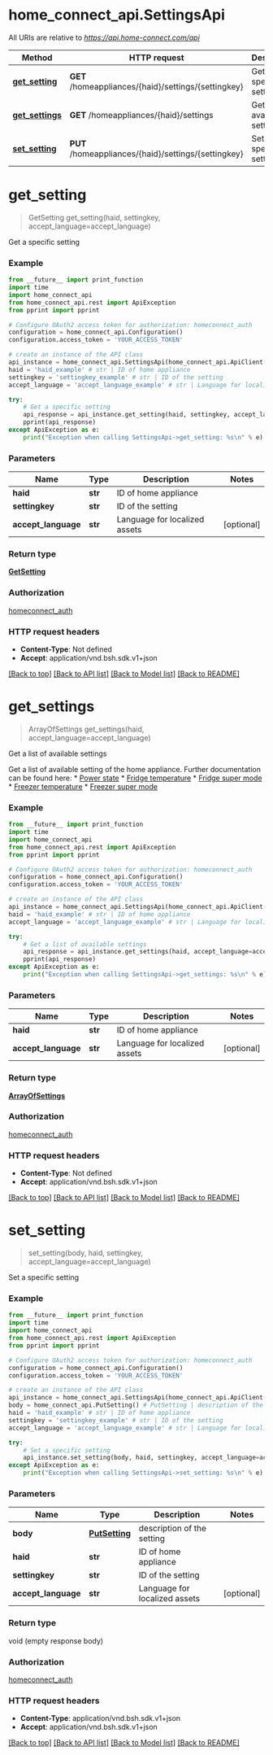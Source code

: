 # home_connect_api.SettingsApi

All URIs are relative to *https://api.home-connect.com/api*

Method | HTTP request | Description
------------- | ------------- | -------------
[**get_setting**](SettingsApi.md#get_setting) | **GET** /homeappliances/{haid}/settings/{settingkey} | Get a specific setting
[**get_settings**](SettingsApi.md#get_settings) | **GET** /homeappliances/{haid}/settings | Get a list of available settings
[**set_setting**](SettingsApi.md#set_setting) | **PUT** /homeappliances/{haid}/settings/{settingkey} | Set a specific setting

# **get_setting**
> GetSetting get_setting(haid, settingkey, accept_language=accept_language)

Get a specific setting

### Example
```python
from __future__ import print_function
import time
import home_connect_api
from home_connect_api.rest import ApiException
from pprint import pprint

# Configure OAuth2 access token for authorization: homeconnect_auth
configuration = home_connect_api.Configuration()
configuration.access_token = 'YOUR_ACCESS_TOKEN'

# create an instance of the API class
api_instance = home_connect_api.SettingsApi(home_connect_api.ApiClient(configuration))
haid = 'haid_example' # str | ID of home appliance
settingkey = 'settingkey_example' # str | ID of the setting
accept_language = 'accept_language_example' # str | Language for localized assets (optional)

try:
    # Get a specific setting
    api_response = api_instance.get_setting(haid, settingkey, accept_language=accept_language)
    pprint(api_response)
except ApiException as e:
    print("Exception when calling SettingsApi->get_setting: %s\n" % e)
```

### Parameters

Name | Type | Description  | Notes
------------- | ------------- | ------------- | -------------
 **haid** | **str**| ID of home appliance | 
 **settingkey** | **str**| ID of the setting | 
 **accept_language** | **str**| Language for localized assets | [optional] 

### Return type

[**GetSetting**](GetSetting.md)

### Authorization

[homeconnect_auth](../README.md#homeconnect_auth)

### HTTP request headers

 - **Content-Type**: Not defined
 - **Accept**: application/vnd.bsh.sdk.v1+json

[[Back to top]](#) [[Back to API list]](../README.md#documentation-for-api-endpoints) [[Back to Model list]](../README.md#documentation-for-models) [[Back to README]](../README.md)

# **get_settings**
> ArrayOfSettings get_settings(haid, accept_language=accept_language)

Get a list of available settings

Get a list of available setting of the home appliance.  Further documentation can be found here: * [Power state](https://developer.home-connect.com/docs/settings/power_state) * [Fridge temperature](https://developer.home-connect.com/docs/api/settings/fridgetemperature) * [Fridge super mode](https://developer.home-connect.com/docs/api/settings/fridgesupermode) * [Freezer temperature](https://developer.home-connect.com/docs/api/settings/freezertemperature) * [Freezer super mode](https://developer.home-connect.com/docs/api/settings/freezersupermode) 

### Example
```python
from __future__ import print_function
import time
import home_connect_api
from home_connect_api.rest import ApiException
from pprint import pprint

# Configure OAuth2 access token for authorization: homeconnect_auth
configuration = home_connect_api.Configuration()
configuration.access_token = 'YOUR_ACCESS_TOKEN'

# create an instance of the API class
api_instance = home_connect_api.SettingsApi(home_connect_api.ApiClient(configuration))
haid = 'haid_example' # str | ID of home appliance
accept_language = 'accept_language_example' # str | Language for localized assets (optional)

try:
    # Get a list of available settings
    api_response = api_instance.get_settings(haid, accept_language=accept_language)
    pprint(api_response)
except ApiException as e:
    print("Exception when calling SettingsApi->get_settings: %s\n" % e)
```

### Parameters

Name | Type | Description  | Notes
------------- | ------------- | ------------- | -------------
 **haid** | **str**| ID of home appliance | 
 **accept_language** | **str**| Language for localized assets | [optional] 

### Return type

[**ArrayOfSettings**](ArrayOfSettings.md)

### Authorization

[homeconnect_auth](../README.md#homeconnect_auth)

### HTTP request headers

 - **Content-Type**: Not defined
 - **Accept**: application/vnd.bsh.sdk.v1+json

[[Back to top]](#) [[Back to API list]](../README.md#documentation-for-api-endpoints) [[Back to Model list]](../README.md#documentation-for-models) [[Back to README]](../README.md)

# **set_setting**
> set_setting(body, haid, settingkey, accept_language=accept_language)

Set a specific setting

### Example
```python
from __future__ import print_function
import time
import home_connect_api
from home_connect_api.rest import ApiException
from pprint import pprint

# Configure OAuth2 access token for authorization: homeconnect_auth
configuration = home_connect_api.Configuration()
configuration.access_token = 'YOUR_ACCESS_TOKEN'

# create an instance of the API class
api_instance = home_connect_api.SettingsApi(home_connect_api.ApiClient(configuration))
body = home_connect_api.PutSetting() # PutSetting | description of the setting
haid = 'haid_example' # str | ID of home appliance
settingkey = 'settingkey_example' # str | ID of the setting
accept_language = 'accept_language_example' # str | Language for localized assets (optional)

try:
    # Set a specific setting
    api_instance.set_setting(body, haid, settingkey, accept_language=accept_language)
except ApiException as e:
    print("Exception when calling SettingsApi->set_setting: %s\n" % e)
```

### Parameters

Name | Type | Description  | Notes
------------- | ------------- | ------------- | -------------
 **body** | [**PutSetting**](PutSetting.md)| description of the setting | 
 **haid** | **str**| ID of home appliance | 
 **settingkey** | **str**| ID of the setting | 
 **accept_language** | **str**| Language for localized assets | [optional] 

### Return type

void (empty response body)

### Authorization

[homeconnect_auth](../README.md#homeconnect_auth)

### HTTP request headers

 - **Content-Type**: application/vnd.bsh.sdk.v1+json
 - **Accept**: application/vnd.bsh.sdk.v1+json

[[Back to top]](#) [[Back to API list]](../README.md#documentation-for-api-endpoints) [[Back to Model list]](../README.md#documentation-for-models) [[Back to README]](../README.md)


